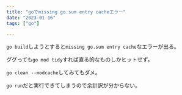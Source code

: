 ```yaml
---
title: "goでmissing go.sum entry cacheエラー"
date: "2023-01-16"
tags: ["go"]

---
```


`go build`しようとすると`missing go.sum entry cache`なエラーが出る。

ググっても`go mod tidy`すれば直る的なものしかヒットせず。

`go clean --modcache`してみてもダメ。

`go run`だと実行できてしまうので余計訳が分からない。
